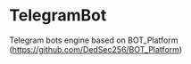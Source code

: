 # TelegramBot
Telegram bots engine based on BOT_Platform (https://github.com/DedSec256/BOT_Platform)
